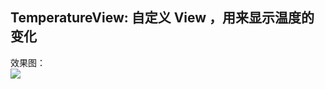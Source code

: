 ## TemperatureView: 自定义 View ，用来显示温度的变化
效果图：<br/>
![](https://github.com/ljuns/TemperatureView/blob/master/temperature/source/temp.gif)<br/>
